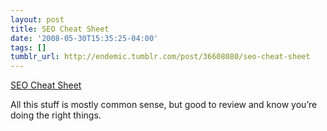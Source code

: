 ```yaml
---
layout: post
title: SEO Cheat Sheet
date: '2008-05-30T15:35:25-04:00'
tags: []
tumblr_url: http://endemic.tumblr.com/post/36608080/seo-cheat-sheet
---
```

[SEO Cheat Sheet](http://www.seomoz.org/blog/the-web-developers-seo-cheat-sheet)  

All this stuff is mostly common sense, but good to review and know you’re doing the right things.


